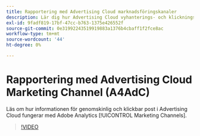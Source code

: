 ```yaml
---
title: Rapportering med Advertising Cloud marknadsföringskanaler
description: Lär dig hur Advertising Cloud vyhanterings- och klickningsdata fungerar med Adobe Analytics Marketing Channel.
exl-id: 9fadf819-17bf-47cc-b763-1375e426552f
source-git-commit: 0e31992243519919883a1376b4cbaff1f2fce8ac
workflow-type: tm+mt
source-wordcount: '44'
ht-degree: 0%

---
```


# Rapportering med Advertising Cloud Marketing Channel (A4AdC)

Läs om hur informationen för genomskinlig och klickbar post i Advertising Cloud fungerar med Adobe Analytics [!UICONTROL Marketing Channels].

>[!VIDEO](https://video.tv.adobe.com/v/33502)
